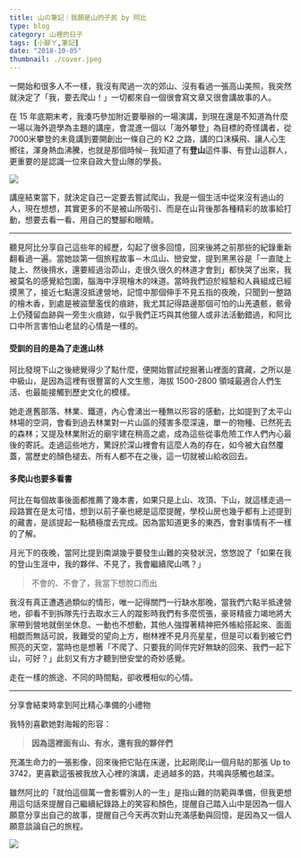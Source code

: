 ```yaml
---
title: 山の筆記｜我願是山的子民 by 阿比
type: blog
category: 山裡的日子
tags: [小腳ㄚ,筆記]
date: "2018-10-05"
thumbnail: ./cover.jpeg
---
```



一開始和很多人不一樣，我沒有爬過一次的郊山、沒有看過一張高山美照，我突然就決定了「我，要去爬山！」一切都來自一個很會寫文章又很會講故事的人。

在 15 年底期末考，我湊巧參加附近要舉辦的一場演講，到現在還是不知道為什麼一場以海外遊學為主題的講座，會混進一個以「海外攀登」為目標的奇怪講者，從 7000米攀登的未竟講到要開創出一條自己的 K2 之路，講的口沫橫飛、讓人心生嚮往，渾身熱血沸騰，也就是那個時候─ 我知道了有**登山**這件事、有登山這群人，更重要的是認識一位來自政大登山隊的學長。

![](https://i.imgur.com/xpGkkqf.jpg)

講座結束當下，就決定自己一定要去嘗試爬山，我是一個生活中從來沒有過山的人，現在想想，其實更多的不是被山所吸引、而是在山背後那各種精彩的故事給打動，想要去看一看、用自己的雙腳和眼睛。

---

聽見阿比分享自己這些年的經歷，勾起了很多回憶，回來後將之前那些的紀錄重新翻看過一遍。當她談第一個旅程故事－木瓜山、巒安堂，提到黑黑谷是「一直陡上陡上、然後揹水，還要經過治茆山，走很久很久的林道才會到」都快哭了出來，我被莫名的感覺給包圍，腦海中浮現檜木的味道。當時我們迫於經驗和人員組成已經摸黑了，接近七點還沒抵達營地，記憶中那個伸手不見五指的夜晚，只聞到一整路的檜木香，到處是被盜墾濫伐的痕跡，我尤其記得路邊那個可怕的山羌遺骸，骸骨上仍殘留血跡與一旁生火痕跡，似乎我們正巧與其他獵人或非法活動錯過，和阿比口中所言害怕山老鼠的心情是一樣的。


#### 受訓的目的是為了走進山林

阿比發現下山之後總覺得少了點什麼，便開始嘗試挖掘著山裡面的寶藏，之所以是中級山，是因為這裡有很豐富的人文生態，海拔 1500-2800 領域最適合人們生活、也最能接觸到歷史文化的模樣。

她走進舊部落、林業、鐵道，內心會湧出一種無以形容的感動，比如提到了太平山林場的空洞，會看到過去林業對一片山區的殘害多麼深遠，單一的物種、已然死去的森林；又提及林業附近的廟宇建在稍高之處，成為這些從事危險工作人們內心最後的寄託。走過這些地方，驚訝於深山裡會有這麼人為的存在，如今被大自然覆蓋，當歷史的顏色褪去、所有人都不在之後，這一切就被山給收回去。

#### 多爬山也要多看書

阿比在每個故事後面都推薦了幾本書，如果只是上山、攻頂、下山，就這樣走過一段路實在是太可惜，想到以前子豪也總是這麼提醒，學校山房也幾乎都有上述提到的藏書，是該提起一點積極度去完成。因為當知道更多的東西，會對事情有不一樣的了解。

月光下的夜晚，當阿比提到南湖幾乎要發生山難的突發狀況，悠悠說了「如果在我的登山生涯中，我的夥伴、不見了，我會繼續爬山嗎？」


> 不會的、不會了，我當下想脫口而出

我沒有真正遭遇過類似的情形，唯一記得關門一行缺水那晚，當我們六點半抵達營地，卻看不到拆隊先行去取水三人的蹤影時我們有多麼慌張，豪哥精疲力竭地將大家帶到營地就倒坐休息、一動也不想動，其他人強撐著精神把外帳給搭起來、面面相覷而無話可說，我難受的望向上方，樹林裡不見月亮星星，但是可以看到被它們照亮的天空，當時也是想著「不爬了、只要我的同伴完好無缺的回來、我們一起下山，可好？」此刻又有方才聽到巒安堂的奇妙感覺。

走在一樣的旅途、不同的時間點，卻收穫相似的心情。

---

分享會結束時拿到阿比精心準備的小禮物

我特別喜歡她對海報的形容：
> **因為這裡面有山、有水，還有我的夥伴們**

充滿生命力的一張影像，回來後把它貼在床邊，比起剛爬山一個月貼的那張 Up to 3742，更喜歡這張被我放入心裡的演講，走過越多的路，共鳴與感觸也越深。

雖然阿比的「就怕這個萬一會影響別人的一生」是指山難的防範與準備，但我更想用這句話來提醒自己繼續紀錄路上的笑容和顏色，提醒自己踏入山中是因為一個人願意分享出自己的故事，提醒自己今天再次對山充滿感動與回憶，是因為又一個人願意談論自己的旅程。

![](https://i.imgur.com/NzS12F0.jpg)
